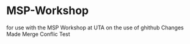 # MSP-Workshop
for use with the MSP Workshop at UTA on the use of ghithub
Changes Made
Merge Conflic Test
